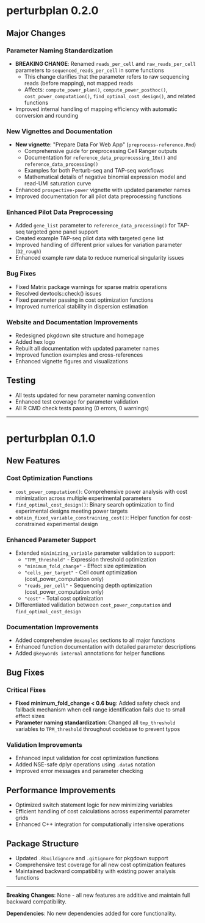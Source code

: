 # perturbplan 0.2.0

## Major Changes

### Parameter Naming Standardization
- **BREAKING CHANGE**: Renamed `reads_per_cell` and `raw_reads_per_cell` parameters to `sequenced_reads_per_cell` in some functions
  - This change clarifies that the parameter refers to raw sequencing reads (before mapping), not mapped reads
  - Affects: `compute_power_plan()`, `compute_power_posthoc()`, `cost_power_computation()`, `find_optimal_cost_design()`, and related functions
- Improved internal handling of mapping efficiency with automatic conversion and rounding

### New Vignettes and Documentation
- **New vignette**: "Prepare Data For Web App" (`preprocess-reference.Rmd`)
  - Comprehensive guide for preprocessing Cell Ranger outputs
  - Documentation for `reference_data_preprocessing_10x()` and `reference_data_processing()`
  - Examples for both Perturb-seq and TAP-seq workflows
  - Mathematical details of negative binomial expression model and read-UMI saturation curve
- Enhanced `prospective-power` vignette with updated parameter names
- Improved documentation for all pilot data preprocessing functions

### Enhanced Pilot Data Preprocessing
- Added `gene_list` parameter to `reference_data_processing()` for TAP-seq targeted gene panel support
- Created example TAP-seq pilot data with targeted gene list
- Improved handling of different prior values for variation parameter (`D2_rough`)
- Enhanced example raw data to reduce numerical singularity issues

### Bug Fixes
- Fixed Matrix package warnings for sparse matrix operations
- Resolved devtools::check() issues
- Fixed parameter passing in cost optimization functions
- Improved numerical stability in dispersion estimation

### Website and Documentation Improvements
- Redesigned pkgdown site structure and homepage
- Added hex logo
- Rebuilt all documentation with updated parameter names
- Improved function examples and cross-references
- Enhanced vignette figures and visualizations

## Testing
- All tests updated for new parameter naming convention
- Enhanced test coverage for parameter validation
- All R CMD check tests passing (0 errors, 0 warnings)

---

# perturbplan 0.1.0

## New Features

### Cost Optimization Functions
- `cost_power_computation()`: Comprehensive power analysis with cost minimization across multiple experimental parameters
- `find_optimal_cost_design()`: Binary search optimization to find experimental designs meeting power targets
- `obtain_fixed_variable_constraining_cost()`: Helper function for cost-constrained experimental design

### Enhanced Parameter Support
- Extended `minimizing_variable` parameter validation to support:
  - `"TPM_threshold"` - Expression threshold optimization
  - `"minimum_fold_change"` - Effect size optimization
  - `"cells_per_target"` - Cell count optimization (cost_power_computation only)
  - `"reads_per_cell"` - Sequencing depth optimization (cost_power_computation only)
  - `"cost"` - Total cost optimization
- Differentiated validation between `cost_power_computation` and `find_optimal_cost_design`

### Documentation Improvements
- Added comprehensive `@examples` sections to all major functions
- Enhanced function documentation with detailed parameter descriptions
- Added `@keywords internal` annotations for helper functions

## Bug Fixes

### Critical Fixes
- **Fixed minimum_fold_change < 0.6 bug**: Added safety check and fallback mechanism when cell range identification fails due to small effect sizes
- **Parameter naming standardization**: Changed all `tmp_threshold` variables to `TPM_threshold` throughout codebase to prevent typos

### Validation Improvements
- Enhanced input validation for cost optimization functions
- Added NSE-safe dplyr operations using `.data$` notation
- Improved error messages and parameter checking

## Performance Improvements
- Optimized switch statement logic for new minimizing variables
- Efficient handling of cost calculations across experimental parameter grids
- Enhanced C++ integration for computationally intensive operations

## Package Structure
- Updated `.Rbuildignore` and `.gitignore` for pkgdown support
- Comprehensive test coverage for all new cost optimization features
- Maintained backward compatibility with existing power analysis functions

---

**Breaking Changes**: None - all new features are additive and maintain full backward compatibility.

**Dependencies**: No new dependencies added for core functionality.
